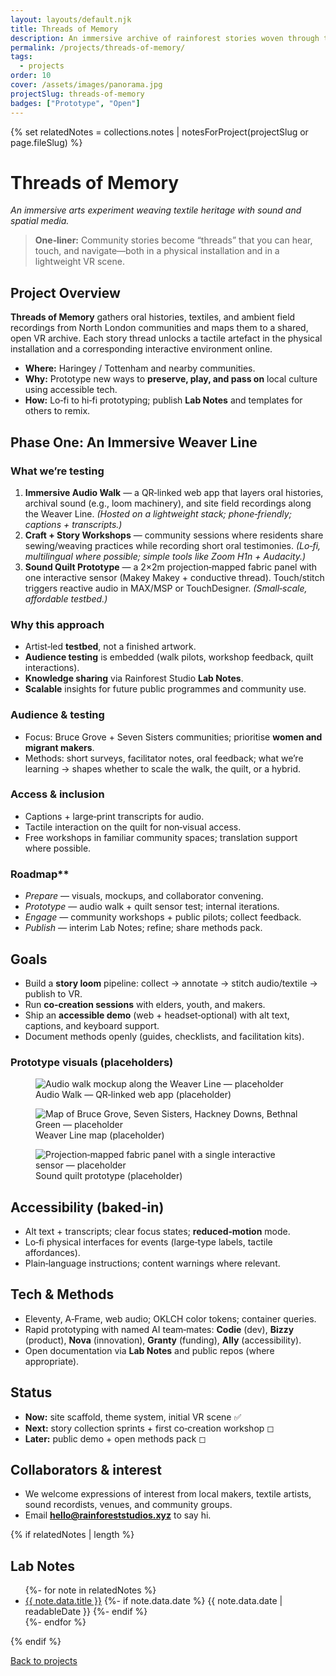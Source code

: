 ```yaml
---
layout: layouts/default.njk
title: Threads of Memory
description: An immersive archive of rainforest stories woven through tactile and VR experiences.
permalink: /projects/threads-of-memory/
tags:
  - projects
order: 10
cover: /assets/images/panorama.jpg
projectSlug: threads-of-memory
badges: ["Prototype", "Open"]
---
```


{% set relatedNotes = collections.notes | notesForProject(projectSlug or page.fileSlug) %}

# Threads of Memory

_An immersive arts experiment weaving textile heritage with sound and spatial media._

> **One‑liner:** Community stories become “threads” that you can hear, touch, and navigate—both in a physical installation and in a lightweight VR scene.

## Project Overview

**Threads of Memory** gathers oral histories, textiles, and ambient field recordings from North London communities and maps them to a shared, open VR archive. Each story thread unlocks a tactile artefact in the physical installation and a corresponding interactive environment online.

- **Where:** Haringey / Tottenham and nearby communities.
- **Why:** Prototype new ways to **preserve, play, and pass on** local culture using accessible tech.
- **How:** Lo‑fi to hi‑fi prototyping; publish **Lab Notes** and templates for others to remix.

## Phase One: An Immersive Weaver Line

### What we’re testing

1. **Immersive Audio Walk** — a QR‑linked web app that layers oral histories, archival sound (e.g., loom machinery), and site field recordings along the Weaver Line. _(Hosted on a lightweight stack; phone‑friendly; captions + transcripts.)_
2. **Craft + Story Workshops** — community sessions where residents share sewing/weaving practices while recording short oral testimonies. _(Lo‑fi, multilingual where possible; simple tools like Zoom H1n + Audacity.)_
3. **Sound Quilt Prototype** — a 2×2m projection‑mapped fabric panel with one interactive sensor (Makey Makey + conductive thread). Touch/stitch triggers reactive audio in MAX/MSP or TouchDesigner. _(Small‑scale, affordable testbed.)_

### Why this approach

- Artist‑led **testbed**, not a finished artwork.
- **Audience testing** is embedded (walk pilots, workshop feedback, quilt interactions).
- **Knowledge sharing** via Rainforest Studio **Lab Notes**.
- **Scalable** insights for future public programmes and community use.

### Audience & testing

- Focus: Bruce Grove + Seven Sisters communities; prioritise **women and migrant makers**.
- Methods: short surveys, facilitator notes, oral feedback; what we’re learning → shapes whether to scale the walk, the quilt, or a hybrid.

### Access & inclusion

- Captions + large‑print transcripts for audio.
- Tactile interaction on the quilt for non‑visual access.
- Free workshops in familiar community spaces; translation support where possible.

### Roadmap**

- _Prepare_ — visuals, mockups, and collaborator convening.
- _Prototype_ — audio walk + quilt sensor test; internal iterations.
- _Engage_ — community workshops + public pilots; collect feedback.
- _Publish_ — interim Lab Notes; refine; share methods pack.

<!-- **Visuals / evidence**
- Audio walk mockup, Weaver Line map, workshop flow diagram, and quilt prototype images will be hosted on this page as they’re produced. *(Placeholders shown below.)*

> Want to contribute a story or host a workshop? Email **hello@rainforeststudios.xyz**. -->

## Goals

- Build a **story loom** pipeline: collect → annotate → stitch audio/textile → publish to VR.
- Run **co‑creation sessions** with elders, youth, and makers.
- Ship an **accessible demo** (web + headset‑optional) with alt text, captions, and keyboard support.
- Document methods openly (guides, checklists, and facilitation kits).

<!-- ## What we’ve built so far
- A modular **VR gallery shell** with spatial audio and scene switching.
- **Touch triggers** mapped from textiles to story vignettes (prototype).
- A lightweight **steward dashboard** concept for adding stories without code. -->

### Prototype visuals (placeholders)

<div class="card p-4">
  <figure class="mb-4">
    <img src="{{ '/assets/images/placeholder-audio-walk.jpg' | url }}" alt="Audio walk mockup along the Weaver Line — placeholder">
    <figcaption class="mt-2">Audio Walk — QR‑linked web app (placeholder)</figcaption>
  </figure>
  <figure class="mb-4">
    <img src="{{ '/assets/images/placeholder-map.jpg' | url }}" alt="Map of Bruce Grove, Seven Sisters, Hackney Downs, Bethnal Green — placeholder">
    <figcaption class="mt-2">Weaver Line map (placeholder)</figcaption>
  </figure>
  <figure>
    <img src="{{ '/assets/images/placeholder-quilt.jpg' | url }}" alt="Projection‑mapped fabric panel with a single interactive sensor — placeholder">
    <figcaption class="mt-2">Sound quilt prototype (placeholder)</figcaption>
  </figure>
</div>

## Accessibility (baked‑in)

- Alt text + transcripts; clear focus states; **reduced‑motion** mode.
- Lo‑fi physical interfaces for events (large‑type labels, tactile affordances).
- Plain‑language instructions; content warnings where relevant.

## Tech & Methods

- Eleventy, A‑Frame, web audio; OKLCH color tokens; container queries.
- Rapid prototyping with named AI team‑mates: **Codie** (dev), **Bizzy** (product), **Nova** (innovation), **Granty** (funding), **Ally** (accessibility).
- Open documentation via **Lab Notes** and public repos (where appropriate).

## Status

- **Now:** site scaffold, theme system, initial VR scene ✅
- **Next:** story collection sprints + first co‑creation workshop ◻︎
- **Later:** public demo + open methods pack ◻︎

## Collaborators & interest

- We welcome expressions of interest from local makers, textile artists, sound recordists, venues, and community groups.
- Email **[hello@rainforeststudios.xyz](mailto:hello@rainforeststudios.xyz)** to say hi.

{% if relatedNotes | length %}

## Lab Notes

<ul class="note-list">
{%- for note in relatedNotes %}
  <li class="note-list__item">
    <a class="note-list__link" href="{{ note.url }}">{{ note.data.title }}</a>
    {%- if note.data.date %}
      <span class="note-list__meta">{{ note.data.date | readableDate }}</span>
    {%- endif %}
  </li>
{%- endfor %}
</ul>

{% endif %}

[Back to projects](/projects/)
